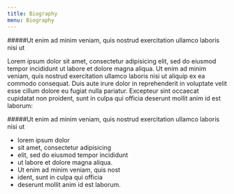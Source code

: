 ```yaml
---
title: Biography
menu: Biography
---
```



#####Ut enim ad minim veniam, quis nostrud exercitation ullamco laboris nisi ut 

Lorem ipsum dolor sit amet, consectetur adipisicing elit, sed do eiusmod tempor incididunt ut labore et dolore magna aliqua. Ut enim ad minim veniam, quis nostrud exercitation ullamco laboris nisi ut aliquip ex ea commodo consequat. Duis aute irure dolor in reprehenderit in voluptate velit esse cillum dolore eu fugiat nulla pariatur. Excepteur sint occaecat cupidatat non proident, sunt in culpa qui officia deserunt mollit anim id est laborum:

#####Ut enim ad minim veniam, quis nostrud exercitation ullamco laboris nisi ut 

- lorem ipsum dolor 
- sit amet, consectetur adipisicing 
- elit, sed do eiusmod tempor incididunt 
- ut labore et dolore magna aliqua. 
- Ut enim ad minim veniam, quis nost
- ident, sunt in culpa qui officia 
- deserunt mollit anim id est laborum.
